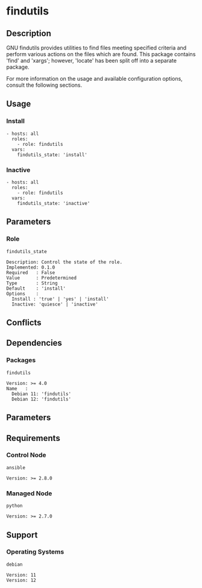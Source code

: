 # findutils

## Description

GNU findutils provides utilities to find files meeting specified criteria and
perform various actions on the files which are found. This package contains
'find' and 'xargs'; however, 'locate' has been split off into a separate
package.

For more information on the usage and available configuration options,
consult the following sections.

## Usage

### Install

```
- hosts: all
  roles:
    - role: findutils
  vars:
    findutils_state: 'install'
```

### Inactive

```
- hosts: all
  roles:
    - role: findutils
  vars:
    findutils_state: 'inactive'
```

## Parameters

### Role

`findutils_state`

    Description: Control the state of the role.
    Implemented: 0.1.0
    Required   : False
    Value      : Predetermined
    Type       : String
    Default    : 'install'
    Options    :
      Install : 'true' | 'yes' | 'install'
      Inactive: 'quiesce' | 'inactive'

## Conflicts

## Dependencies

### Packages

`findutils`

    Version: >= 4.0
    Name   :
      Debian 11: 'findutils'
      Debian 12: 'findutils'

## Parameters

## Requirements

### Control Node

`ansible`

    Version: >= 2.8.0

### Managed Node

`python`

    Version: >= 2.7.0

## Support

### Operating Systems

`debian`

    Version: 11
    Version: 12
